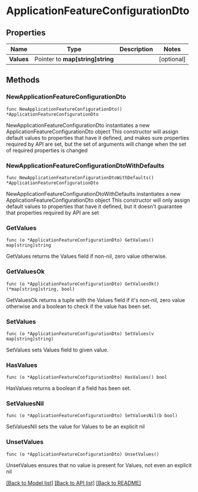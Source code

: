 # ApplicationFeatureConfigurationDto

## Properties

Name | Type | Description | Notes
------------ | ------------- | ------------- | -------------
**Values** | Pointer to **map[string]string** |  | [optional] 

## Methods

### NewApplicationFeatureConfigurationDto

`func NewApplicationFeatureConfigurationDto() *ApplicationFeatureConfigurationDto`

NewApplicationFeatureConfigurationDto instantiates a new ApplicationFeatureConfigurationDto object
This constructor will assign default values to properties that have it defined,
and makes sure properties required by API are set, but the set of arguments
will change when the set of required properties is changed

### NewApplicationFeatureConfigurationDtoWithDefaults

`func NewApplicationFeatureConfigurationDtoWithDefaults() *ApplicationFeatureConfigurationDto`

NewApplicationFeatureConfigurationDtoWithDefaults instantiates a new ApplicationFeatureConfigurationDto object
This constructor will only assign default values to properties that have it defined,
but it doesn't guarantee that properties required by API are set

### GetValues

`func (o *ApplicationFeatureConfigurationDto) GetValues() map[string]string`

GetValues returns the Values field if non-nil, zero value otherwise.

### GetValuesOk

`func (o *ApplicationFeatureConfigurationDto) GetValuesOk() (*map[string]string, bool)`

GetValuesOk returns a tuple with the Values field if it's non-nil, zero value otherwise
and a boolean to check if the value has been set.

### SetValues

`func (o *ApplicationFeatureConfigurationDto) SetValues(v map[string]string)`

SetValues sets Values field to given value.

### HasValues

`func (o *ApplicationFeatureConfigurationDto) HasValues() bool`

HasValues returns a boolean if a field has been set.

### SetValuesNil

`func (o *ApplicationFeatureConfigurationDto) SetValuesNil(b bool)`

 SetValuesNil sets the value for Values to be an explicit nil

### UnsetValues
`func (o *ApplicationFeatureConfigurationDto) UnsetValues()`

UnsetValues ensures that no value is present for Values, not even an explicit nil

[[Back to Model list]](../README.md#documentation-for-models) [[Back to API list]](../README.md#documentation-for-api-endpoints) [[Back to README]](../README.md)


